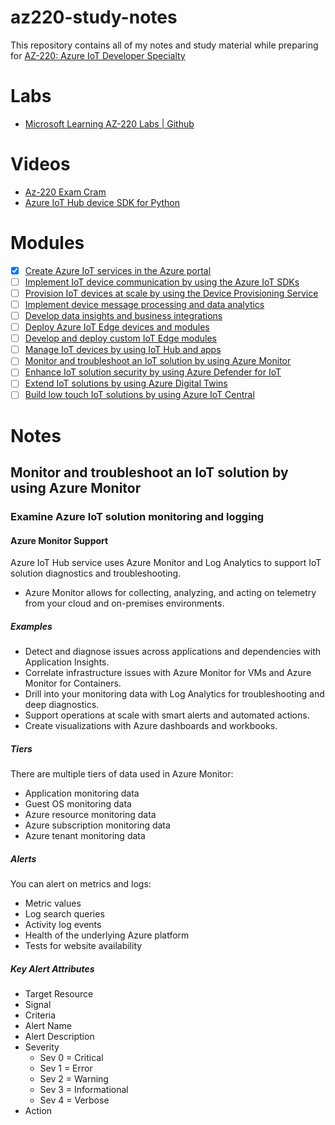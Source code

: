 # az220-study-notes
This repository contains all of my notes and study material while preparing for [AZ-220: Azure IoT Developer Specialty](https://docs.microsoft.com/en-us/learn/certifications/azure-iot-developer-specialty/)

# Labs
- [Microsoft Learning AZ-220 Labs | Github](https://microsoftlearning.github.io/AZ-220-Microsoft-Azure-IoT-Developer/)
# Videos
- [Az-220 Exam Cram](https://www.youtube.com/watch?v=BD3vSVQqjVQ)
- [Azure IoT Hub device SDK for Python](https://www.youtube.com/watch?v=vDaP9t-TTs8)
# Modules
- [x] [Create Azure IoT services in the Azure portal](https://docs.microsoft.com/en-us/learn/paths/create-azure-iot-services-azure-portal/)
- [ ] [Implement IoT device communication by using the Azure IoT SDKs](https://docs.microsoft.com/en-us/learn/paths/implement-iot-device-communication-by-using-azure-iot-sdks/)
- [ ] [Provision IoT devices at scale by using the Device Provisioning Service](https://docs.microsoft.com/en-us/learn/paths/provision-iot-devices-scale-use-device)
- [ ] [Implement device message processing and data analytics](https://docs.microsoft.com/en-us/learn/paths/implement-device-message-processing-data-analytics/)
- [ ] [Develop data insights and business integrations](https://docs.microsoft.com/en-us/learn/paths/develop-data-insights-business-integrations/)
- [ ] [Deploy Azure IoT Edge devices and modules](https://docs.microsoft.com/en-us/learn/paths/deploy-azure-iot-edge-devices-modules/)
- [ ] [Develop and deploy custom IoT Edge modules](https://docs.microsoft.com/en-us/learn/paths/develop-deploy-custom-iot-edge-modules/)
- [ ] [Manage IoT devices by using IoT Hub and apps](https://docs.microsoft.com/en-us/learn/paths/use-iot-hub-apps-manage-iot-devices/)
- [ ] [Monitor and troubleshoot an IoT solution by using Azure Monitor](https://docs.microsoft.com/en-us/learn/paths/monitor-troubleshoot-iot-solution-by-using-azure-monitor/)
- [ ] [Enhance IoT solution security by using Azure Defender for IoT](https://docs.microsoft.com/en-us/learn/paths/enhance-iot-solution-security-by-using-azure-defender/)
- [ ] [Extend IoT solutions by using Azure Digital Twins](https://docs.microsoft.com/en-us/learn/paths/extend-iot-solutions-by-using-azure-digital-twins/)
- [ ] [Build low touch IoT solutions by using Azure IoT Central](https://docs.microsoft.com/en-us/learn/paths/build-low-touch-iot-solutions-by-using-azure-iot-central/)

# Notes

## Monitor and troubleshoot an IoT solution by using Azure Monitor
### Examine Azure IoT solution monitoring and logging
#### Azure Monitor Support
Azure IoT Hub service uses Azure Monitor and Log Analytics to support IoT solution diagnostics and troubleshooting.
- Azure Monitor allows for collecting, analyzing, and acting on telemetry from your cloud and on-premises environments.

##### Examples
- Detect and diagnose issues across applications and dependencies with Application Insights.
- Correlate infrastructure issues with Azure Monitor for VMs and Azure Monitor for Containers.
- Drill into your monitoring data with Log Analytics for troubleshooting and deep diagnostics.
- Support operations at scale with smart alerts and automated actions.
- Create visualizations with Azure dashboards and workbooks.

##### Tiers
There are multiple tiers of data used in Azure Monitor:
- Application monitoring data
- Guest OS monitoring data
- Azure resource monitoring data
- Azure subscription monitoring data
- Azure tenant monitoring data

##### Alerts 
You can alert on metrics and logs:
- Metric values
- Log search queries
- Activity log events
- Health of the underlying Azure platform
- Tests for website availability

##### Key Alert Attributes
- Target Resource
- Signal
- Criteria
- Alert Name
- Alert Description
- Severity
  - Sev 0 = Critical
  - Sev 1 = Error
  - Sev 2 = Warning
  - Sev 3 = Informational
  - Sev 4 = Verbose
- Action